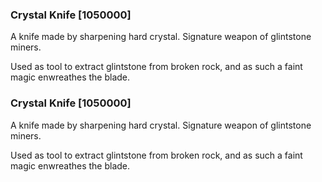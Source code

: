 ### Crystal Knife [1050000]

A knife made by sharpening hard crystal. Signature weapon of glintstone miners.

Used as tool to extract glintstone from broken rock, and as such a faint magic enwreathes the blade.### Crystal Knife [1050000]

A knife made by sharpening hard crystal. Signature weapon of glintstone miners.

Used as tool to extract glintstone from broken rock, and as such a faint magic enwreathes the blade.